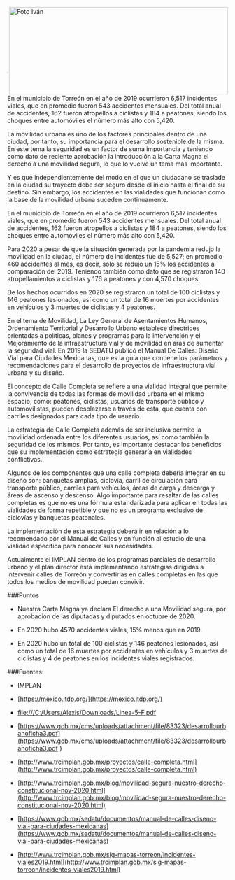 <p>
   <a title="ir a Otras Publicaciones" href="http://www.trcimplan.gob.mx/autores/julio-alexis-magana-cisneros.html"><img class="img-responsive contenido-imagen" src="../imagenes/128/arq-julio-alexis-magana-cisneros-top2.png" align="right" alt="Foto Iván" width="500" height="200"></a>
</p>

</br></br></br></br></br></br></br></br>

---

En el municipio de Torreón en el año de 2019 ocurrieron 6,517 incidentes viales, que en promedio fueron 543 accidentes mensuales. Del total anual de accidentes, 162 fueron atropellos a ciclistas y 184 a peatones, siendo los choques entre automóviles el número más alto con 5,420.

La movilidad urbana es uno de los factores principales dentro de una ciudad, por tanto, su importancia para el desarrollo sostenible de la misma. En este tema la seguridad es un factor de suma importancia y teniendo como dato de reciente aprobación la introducción a la Carta Magna el derecho a una movilidad segura, lo que lo vuelve un tema más importante.

Y es que independientemente del modo en el que un ciudadano se traslade en la ciudad su trayecto debe ser seguro desde el inicio hasta el final de su destino. Sin embargo, los accidentes en las vialidades que funcionan como la base de la movilidad urbana suceden continuamente.

En el municipio de Torreón en el año de 2019 ocurrieron 6,517 incidentes viales, que en promedio fueron 543 accidentes mensuales. Del total anual de accidentes, 162 fueron atropellos a ciclistas y 184 a peatones, siendo los choques entre automóviles el número más alto con 5,420.

Para 2020 a pesar de que la situación generada por la pandemia redujo la movilidad en la ciudad, el número de incidentes fue de 5,527; en promedio 460 accidentes al mes, es decir, solo se redujo un 15% los accidentes a comparación del 2019. Teniendo también como dato que se registraron 140 atropellamientos a ciclistas y 176 a peatones y con 4,570 choques.

De los hechos ocurridos en 2020 se registraron un total de 100 ciclistas y 146 peatones lesionados, así como un total de 16 muertes por accidentes en vehículos y 3 muertes de ciclistas y 4 peatones.

En el tema de Movilidad, La Ley General de Asentamientos Humanos, Ordenamiento Territorial y Desarrollo Urbano establece directrices orientadas a políticas, planes y programas para la intervención y el Mejoramiento de la infraestructura vial y de movilidad en aras de aumentar la seguridad vial. En 2019 la SEDATU publicó el Manual De Calles: Diseño Vial para Ciudades Mexicanas, que es la guía que contiene los parámetros y recomendaciones para el desarrollo de proyectos de infraestructura vial urbana y su diseño.

El concepto de Calle Completa se refiere a una vialidad integral que permite la convivencia de todas las formas de movilidad urbana en el mismo espacio, como: peatones, ciclistas, usuarios de transporte público y automovilistas, pueden desplazarse a través de esta, que cuenta con carriles designados para cada tipo de usuario.

La estrategia de Calle Completa además de ser inclusiva permite la movilidad ordenada entre los diferentes usuarios, así como también la seguridad de los mismos. Por tanto, es importante destacar los beneficios que su implementación como estrategia generaría en vialidades conflictivas.

Algunos de los componentes que una calle completa debería integrar en su diseño son: banquetas amplias, ciclovía, carril de circulación para transporte público, carriles para vehículos, áreas de carga y descarga y áreas de ascenso y descenso. Algo importante para resaltar de las calles completas es que no es una fórmula estandarizada para aplicar en todas las vialidades de forma repetible y que no es un programa exclusivo de ciclovías y banquetas peatonales.

La implementación de esta estrategia deberá ir en relación a lo recomendado por el Manual de Calles y en función al estudio de una vialidad específica para conocer sus necesidades.

Actualmente el IMPLAN dentro de los programas parciales de desarrollo urbano y el plan director está implementando estrategias dirigidas a intervenir calles de Torreón y convertirlas en calles completas en las que todos los medios de movilidad puedan convivir.

###Puntos

- Nuestra Carta Magna ya declara El derecho a una Movilidad segura, por aprobación de las diputadas y diputados en octubre de 2020.

- En 2020 hubo 4570 accidentes viales, 15% menos que en 2019.

- En 2020 hubo un total de 100 ciclistas y 146 peatones lesionados, así como un total de 16 muertes por accidentes en vehículos y 3 muertes de ciclistas y 4 de peatones en los incidentes viales registrados.

###Fuentes:

- IMPLAN

- [https://mexico.itdp.org/](https://mexico.itdp.org/)

- [file:///C:/Users/Alexis/Downloads/Linea-5-F.pdf](file:///C:/Users/Alexis/Downloads/Linea-5-F.pdf)

- [https://www.gob.mx/cms/uploads/attachment/file/83323/desarrollourbanoficha3.pdf](https://www.gob.mx/cms/uploads/attachment/file/83323/desarrollourbanoficha3.pdf )

- [http://www.trcimplan.gob.mx/proyectos/calle-completa.html](http://www.trcimplan.gob.mx/proyectos/calle-completa.html)

-  [http://www.trcimplan.gob.mx/blog/movilidad-segura-nuestro-derecho-constitucional-nov-2020.html](http://www.trcimplan.gob.mx/blog/movilidad-segura-nuestro-derecho-constitucional-nov-2020.html)

- [https://www.gob.mx/sedatu/documentos/manual-de-calles-diseno-vial-para-ciudades-mexicanas](https://www.gob.mx/sedatu/documentos/manual-de-calles-diseno-vial-para-ciudades-mexicanas)

- [http://www.trcimplan.gob.mx/sig-mapas-torreon/incidentes-viales2019.html](http://www.trcimplan.gob.mx/sig-mapas-torreon/incidentes-viales2019.html)
